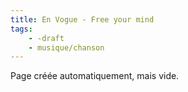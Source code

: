 ```yaml
---
title: En Vogue - Free your mind
tags:
    - -draft
    - musique/chanson
---
```


Page créée automatiquement, mais vide.
